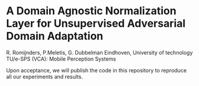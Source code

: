 # A Domain Agnostic Normalization Layer for Unsupervised Adversarial Domain Adaptation
R. Romijnders, P.Meletis, G. Dubbelman
Eindhoven, University of technology
TU/e-SPS (VCA): Mobile Perception Systems

Upon acceptance, we will publish the code in this repository to reproduce all our experiments and results.
